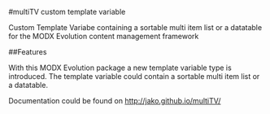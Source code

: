 #multiTV custom template variable

Custom Template Variabe containing a sortable multi item list or a datatable for the MODX Evolution content management framework

##Features

With this MODX Evolution package a new template variable type is introduced. The template variable could contain a sortable multi item list or a datatable.

Documentation could be found on http://jako.github.io/multiTV/